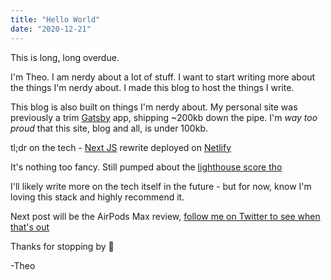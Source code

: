 ```yaml
---
title: "Hello World"
date: "2020-12-21"
---
```


This is long, long overdue.

I'm Theo. I am nerdy about a lot of stuff. I want to start writing more about the things I'm nerdy about. I made this blog to host the things I write.

This blog is also built on things I'm nerdy about. My personal site was previously a trim [Gatsby](https://www.gatsbyjs.com/) app, shipping ~200kb down the pipe. I'm _way too proud_ that this site, blog and all, is under 100kb.

tl;dr on the tech - [Next JS](https://nextjs.org/) rewrite deployed on [Netlify](https://netlify.com)

It's nothing too fancy. Still pumped about the [lighthouse score tho](/images/lighthouse-scores.png)

I'll likely write more on the tech itself in the future - but for now, know I'm loving this stack and highly recommend it.

Next post will be the AirPods Max review, [follow me on Twitter to see when that's out](https://twitter.com/theoontwitch)

Thanks for stopping by 🙂

-Theo
